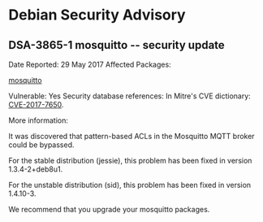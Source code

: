 
Debian Security Advisory
========================


DSA-3865-1 mosquitto -- security update
---------------------------------------



Date Reported:
29 May 2017
Affected Packages:

[mosquitto](https://packages.debian.org/src:mosquitto)

Vulnerable:
Yes
Security database references:
In Mitre's CVE dictionary: [CVE-2017-7650](https://security-tracker.debian.org/tracker/CVE-2017-7650).  

More information:

It was discovered that pattern-based ACLs in the Mosquitto MQTT broker
could be bypassed.


For the stable distribution (jessie), this problem has been fixed in
version 1.3.4-2+deb8u1.


For the unstable distribution (sid), this problem has been fixed in
version 1.4.10-3.


We recommend that you upgrade your mosquitto packages.





